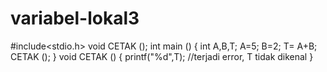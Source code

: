 # variabel-lokal3

#include<stdio.h>
void CETAK ();
int main ()
{
    int A,B,T;
    A=5; B=2;
    T= A+B;
    CETAK ();
}
void CETAK ()
{
    printf("%d",T); //terjadi error, T tidak dikenal
}
